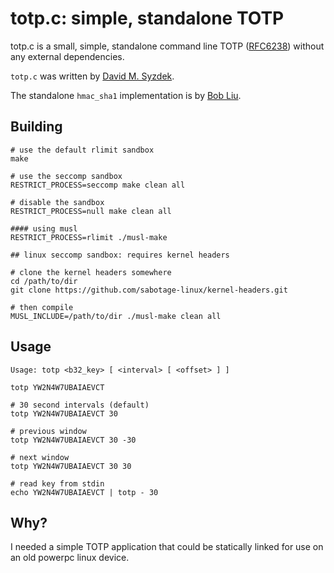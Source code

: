 # totp.c: simple, standalone TOTP

totp.c is a small, simple, standalone command line TOTP
([RFC6238](https://tools.ietf.org/html/rfc6238)) without any external
dependencies.

`totp.c` was written by
[David M. Syzdek](https://gist.github.com/syzdek/eba233ca33e1b5a45a99).

The standalone `hmac_sha1` implementation is by
[Bob Liu](https://github.com/Akagi201/hmac-sha1).

## Building

```
# use the default rlimit sandbox
make

# use the seccomp sandbox
RESTRICT_PROCESS=seccomp make clean all

# disable the sandbox
RESTRICT_PROCESS=null make clean all

#### using musl
RESTRICT_PROCESS=rlimit ./musl-make

## linux seccomp sandbox: requires kernel headers

# clone the kernel headers somewhere
cd /path/to/dir
git clone https://github.com/sabotage-linux/kernel-headers.git

# then compile
MUSL_INCLUDE=/path/to/dir ./musl-make clean all
```

## Usage

```
Usage: totp <b32_key> [ <interval> [ <offset> ] ]

totp YW2N4W7UBAIAEVCT

# 30 second intervals (default)
totp YW2N4W7UBAIAEVCT 30

# previous window
totp YW2N4W7UBAIAEVCT 30 -30

# next window
totp YW2N4W7UBAIAEVCT 30 30

# read key from stdin
echo YW2N4W7UBAIAEVCT | totp - 30
```

## Why?

I needed a simple TOTP application that could be statically linked for
use on an old powerpc linux device.
